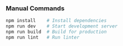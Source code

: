 
### Manual Commands

```bash
npm install    # Install dependencies
npm run dev    # Start development server
npm run build  # Build for production
npm run lint   # Run linter
```
